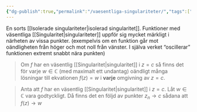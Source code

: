```yaml
---
{"dg-publish":true,"permalink":"/vaesentliga-singulariteter/","tags":["funktionsteori"]}
---
```


En sorts [[Isolerade singulariteter\|isolerad singularitet]]. Funktioner med väsentliga [[Singularitet\|singulariteter]] uppför sig mycket märkligt i närheten av vissa punkter. (exempelvis om en funktion går mot oändligheten från höger och mot noll från vänster. I själva verket “oscillerar” funktionen extremt snabbt nära punkten)

> Om $f$ har en väsentlig [[Singularitet\|singularitet]] i $z=c$ så finns det för varje $w\in \mathbb{C}$ (med maximalt ett undantag) oändligt många lösningar till ekvationen $f(z)=w$ i **varje** omgivning av $z=c$.


> Anta att $f$ har en väsentlig [[Singularitet\|singularitet]] i $z=c$. Låt $w\in \mathbb{C}$ vara godtyckligt. Då finns det en följd av punkter $z_{n}\rightarrow c$ sådana att $f(z)\rightarrow w$ 

